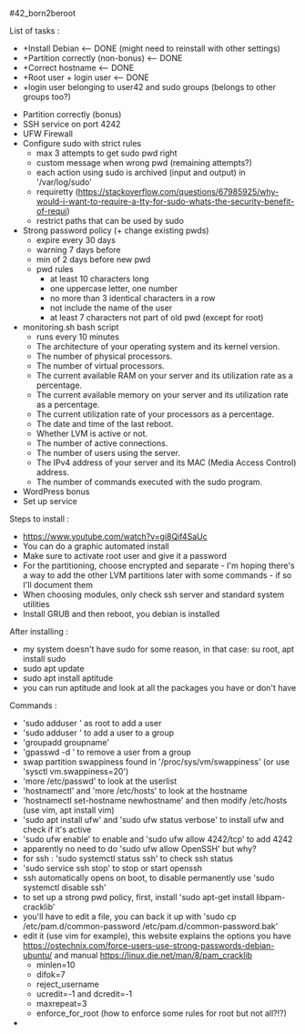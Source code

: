 #42_born2beroot

List of tasks :

+ +Install Debian <-- DONE (might need to reinstall with other settings)
+ +Partition correctly (non-bonus) <-- DONE
+ +Correct hostname <-- DONE
+ +Root user + login user <-- DONE 
+ +login user belonging to user42 and sudo groups (belongs to other groups too?)
- Partition correctly (bonus)
- SSH service on port 4242
- UFW Firewall
- Configure sudo with strict rules
  - max 3 attempts to get sudo pwd right
  - custom message when wrong pwd (remaining attempts?)
  - each action using sudo is archived (input and output) in '/var/log/sudo'
  - requiretty (https://stackoverflow.com/questions/67985925/why-would-i-want-to-require-a-tty-for-sudo-whats-the-security-benefit-of-requi)
  - restrict paths that can be used by sudo
- Strong password policy (+ change existing pwds)
  - expire every 30 days
  - warning 7 days before
  - min of 2 days before new pwd
  - pwd rules
    - at least 10 characters long
    - one uppercase letter, one number
    - no more than 3 identical characters in a row
    - not include the name of the user
    - at least 7 characters not part of old pwd (except for root)
- monitoring.sh bash script
  - runs every 10 minutes
  - The architecture of your operating system and its kernel version.
  - The number of physical processors.
  - The number of virtual processors.
  - The current available RAM on your server and its utilization rate as a percentage.
  - The current available memory on your server and its utilization rate as a percentage.
  - The current utilization rate of your processors as a percentage.
  - The date and time of the last reboot.
  - Whether LVM is active or not.
  - The number of active connections.
  - The number of users using the server.
  - The IPv4 address of your server and its MAC (Media Access Control) address.
  - The number of commands executed with the sudo program.
- WordPress bonus
- Set up service

Steps to install :

- https://www.youtube.com/watch?v=gi8Qif4SaUc
- You can do a graphic automated install
- Make sure to activate root user and give it a password
- For the partitioning, choose encrypted and separate - I'm hoping there's a way to add the other LVM partitions later with some commands - if so I'll document them
- When choosing modules, only check ssh server and standard system utilities
- Install GRUB and then reboot, you debian is installed

After installing :

- my system doesn't have sudo for some reason, in that case: su root, apt install sudo
- sudo apt update
- sudo apt install aptitude
- you can run aptitude and look at all the packages you have or don't have

Commands :

- 'sudo adduser <username>' as root to add a user
- 'sudo adduser <username> <group>' to add a user to a group
- 'groupadd groupname'
- 'gpasswd -d <username> <group>' to remove a user from a group
- swap partition swappiness found in '/proc/sys/vm/swappiness' (or use 'sysctl vm.swappiness=20')
- 'more /etc/passwd' to look at the userlist
- 'hostnamectl' and 'more /etc/hosts' to look at the hostname
- 'hostnamectl set-hostname newhostname' and then modify /etc/hosts (use vim, apt install vim)
- 'sudo apt install ufw' and 'sudo ufw status verbose' to install ufw and check if it's active
- 'sudo ufw enable' to enable and 'sudo ufw allow 4242/tcp' to add 4242
- apparently no need to do 'sudo ufw allow OpenSSH' but why?
- for ssh : 'sudo systemctl status ssh' to check ssh status
- 'sudo service ssh stop' to stop or start openssh
- ssh automatically opens on boot, to disable permanently use 'sudo systemctl disable ssh'
- to set up a strong pwd policy, first, install 'sudo apt-get install libpam-cracklib'
- you'll have to edit a file, you can back it up with 'sudo cp /etc/pam.d/common-password /etc/pam.d/common-password.bak'
- edit it (use vim for example), this website explains the options you have https://ostechnix.com/force-users-use-strong-passwords-debian-ubuntu/ and manual https://linux.die.net/man/8/pam_cracklib
  - minlen=10
  - difok=7
  - reject_username
  - ucredit=-1 and dcredit=-1
  - maxrepeat=3
  - enforce_for_root (how to enforce some rules for root but not all?!?)
- 
